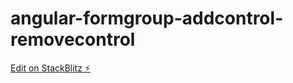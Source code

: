 # angular-formgroup-addcontrol-removecontrol

[Edit on StackBlitz ⚡️](https://stackblitz.com/edit/angular-formgroup-addcontrol-removecontrol)